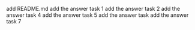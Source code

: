 add README.md
add the answer task 1
add the answer task 2
add the answer task 4
add the answer task 5
add the answer task 
add the answer task 7